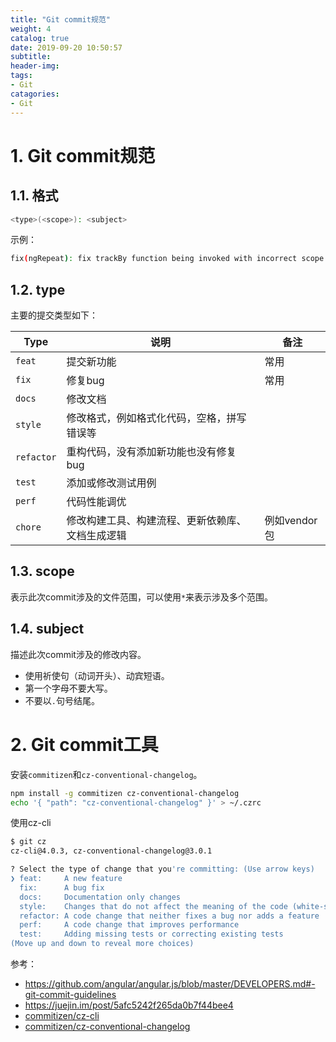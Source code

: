```yaml
---
title: "Git commit规范"
weight: 4
catalog: true
date: 2019-09-20 10:50:57
subtitle:
header-img:
tags:
- Git
catagories:
- Git
---
```


# 1. Git commit规范

## 1.1. 格式

```bash
<type>(<scope>): <subject>
```

示例：

```bash
fix(ngRepeat): fix trackBy function being invoked with incorrect scope
```

## 1.2. type

主要的提交类型如下：

| Type       | 说明                                             | 备注         |
| ---------- | ------------------------------------------------ | ------------ |
| `feat`     | 提交新功能                                       | 常用         |
| `fix`      | 修复bug                                          | 常用         |
| `docs`     | 修改文档                                         |              |
| `style`    | 修改格式，例如格式化代码，空格，拼写错误等       |              |
| `refactor` | 重构代码，没有添加新功能也没有修复bug            |              |
| `test`     | 添加或修改测试用例                               |              |
| `perf`     | 代码性能调优                                     |              |
| `chore`    | 修改构建工具、构建流程、更新依赖库、文档生成逻辑 | 例如vendor包 |

## 1.3. scope

表示此次commit涉及的文件范围，可以使用`*`来表示涉及多个范围。

## 1.4. subject

描述此次commit涉及的修改内容。

- 使用祈使句（动词开头）、动宾短语。
- 第一个字母不要大写。
- 不要以`.`句号结尾。

# 2. Git commit工具

安装`commitizen`和`cz-conventional-changelog`。

```bash
npm install -g commitizen cz-conventional-changelog
echo '{ "path": "cz-conventional-changelog" }' > ~/.czrc
```

使用cz-cli

```bash
$ git cz
cz-cli@4.0.3, cz-conventional-changelog@3.0.1

? Select the type of change that you're committing: (Use arrow keys)
❯ feat:     A new feature
  fix:      A bug fix
  docs:     Documentation only changes
  style:    Changes that do not affect the meaning of the code (white-space, formatting, missing semi-colons, etc)
  refactor: A code change that neither fixes a bug nor adds a feature
  perf:     A code change that improves performance
  test:     Adding missing tests or correcting existing tests
(Move up and down to reveal more choices)
```





参考：

- https://github.com/angular/angular.js/blob/master/DEVELOPERS.md#-git-commit-guidelines
- https://juejin.im/post/5afc5242f265da0b7f44bee4
- [commitizen/cz-cli](https://link.juejin.im/?target=https%3A%2F%2Flink.zhihu.com%2F%3Ftarget%3Dhttps%3A%2F%2Fgithub.com%2Fcommitizen%2Fcz-cli)
- [commitizen/cz-conventional-changelog](https://link.juejin.im/?target=https%3A%2F%2Flink.zhihu.com%2F%3Ftarget%3Dhttps%3A%2F%2Fgithub.com%2Fcommitizen%2Fcz-conventional-changelog)